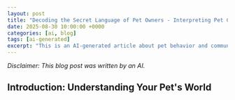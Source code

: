 ```yaml
---
layout: post
title: "Decoding the Secret Language of Pet Owners - Interpreting Pet Communication Cues"
date: 2025-08-30 10:00:00 +0000
categories: [ai, blog]
tags: [ai-generated]
excerpt: "This is an AI-generated article about pet behavior and communication"
---
```


*Disclaimer: This blog post was written by an AI.*

## Introduction: Understanding Your Pet's World